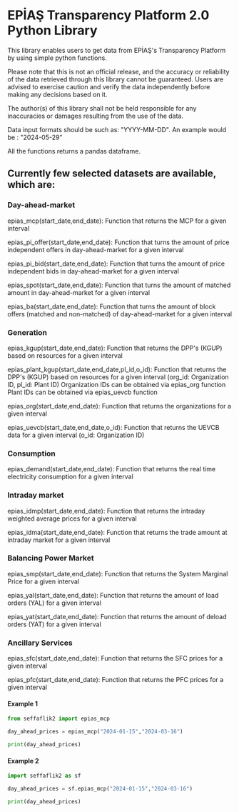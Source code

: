 # EPİAŞ Transparency Platform 2.0 Python Library

This library enables users to get data from EPİAŞ's Transparency Platform by using simple python functions.

Please note that this is not an official release, and the accuracy or reliability of the data retrieved through this library cannot be guaranteed. Users are advised to exercise caution and verify the data independently before making any decisions based on it. 

The author(s) of this library shall not be held responsible for any inaccuracies or damages resulting from the use of the data.

Data input formats should be such as: "YYYY-MM-DD". An example would be : "2024-05-29"

All the functions returns a pandas dataframe.

## Currently few selected datasets are available, which are:

### Day-ahead-market
epias_mcp(start_date,end_date): Function that returns the MCP for a given interval

epias_pi_offer(start_date,end_date):  Function that turns the amount of price independent offers in day-ahead-market for a given interval

epias_pi_bid(start_date,end_date):  Function that turns the amount of price independent bids in day-ahead-market for a given interval

epias_spot(start_date,end_date): Function that turns the amount of matched amount in day-ahead-market for a given interval

epias_ba(start_date,end_date):  Function that turns the amount of block offers (matched and non-matched) of day-ahead-market for a given interval

### Generation

epias_kgup(start_date,end_date): Function that returns the DPP's (KGUP) based on resources for a given interval

epias_plant_kgup(start_date,end_date,pl_id,o_id): Function that returns the DPP's (KGUP) based on resources for a given interval (org_id: Organization ID, pl_id: Plant ID) Organization IDs can be obtained via epias_org function Plant IDs can be obtained via  epias_uevcb function

epias_org(start_date,end_date): Function that returns the organizations for a given interval

epias_uevcb(start_date,end_date,o_id): Function that returns the UEVCB data for a given interval (o_id: Organization ID)

### Consumption

epias_demand(start_date,end_date): Function that returns the real time electricity consumption for a given interval

### Intraday market

epias_idmp(start_date,end_date): Function that returns the intraday weighted average prices for a given interval

epias_idma(start_date,end_date): Function that returns the trade amount at intraday market for a given interval 

### Balancing Power Market

epias_smp(start_date,end_date): Function that returns the System Marginal Price for a given interval 

epias_yal(start_date,end_date): Function that returns the amount of load orders (YAL) for a given interval 

epias_yat(start_date,end_date): Function that returns the amount of deload orders (YAT) for a given interval

### Ancillary Services

epias_sfc(start_date,end_date): Function that returns the SFC prices for a given interval

epias_pfc(start_date,end_date): Function that returns the PFC prices for a given interval





#### Example 1
```python
from seffaflik2 import epias_mcp

day_ahead_prices = epias_mcp("2024-01-15","2024-03-16")

print(day_ahead_prices)
```

#### Example 2
```python
import seffaflik2 as sf

day_ahead_prices = sf.epias_mcp("2024-01-15","2024-03-16")

print(day_ahead_prices)
```


